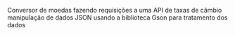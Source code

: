 Conversor de moedas
fazendo requisições a uma API de taxas de câmbio
manipulação de dados JSON
usando a biblioteca Gson para tratamento dos dados
